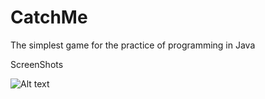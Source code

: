 CatchMe
=======

The simplest game for the practice of programming in Java

ScreenShots

![Alt text](http://i.imgur.com/YURw3mN.png "Optional title")
